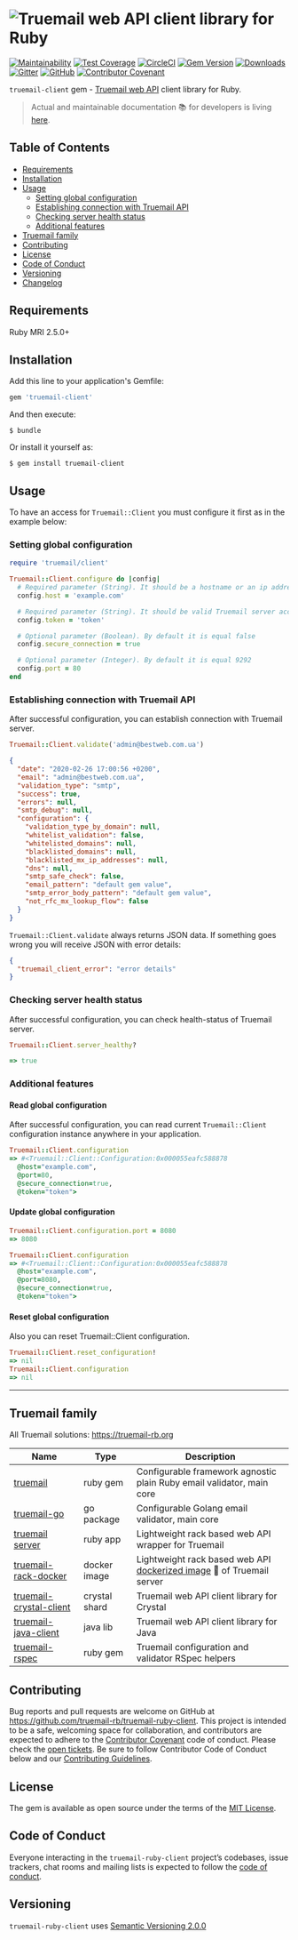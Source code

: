 # ![Truemail web API client library for Ruby](https://truemail-rb.org/assets/images/truemail_logo.png)

[![Maintainability](https://api.codeclimate.com/v1/badges/ccc7167f4f49d4a10146/maintainability)](https://codeclimate.com/github/truemail-rb/truemail-ruby-client/maintainability)
[![Test Coverage](https://api.codeclimate.com/v1/badges/ccc7167f4f49d4a10146/test_coverage)](https://codeclimate.com/github/truemail-rb/truemail-ruby-client/test_coverage)
[![CircleCI](https://circleci.com/gh/truemail-rb/truemail-ruby-client/tree/master.svg?style=svg)](https://circleci.com/gh/truemail-rb/truemail-ruby-client/tree/master)
[![Gem Version](https://badge.fury.io/rb/truemail-client.svg)](https://badge.fury.io/rb/truemail-client)
[![Downloads](https://img.shields.io/gem/dt/truemail-client.svg?colorA=004d99&colorB=0073e6)](https://rubygems.org/gems/truemail-client)
[![Gitter](https://badges.gitter.im/truemail-rb/community.svg)](https://gitter.im/truemail-rb/community?utm_source=badge&utm_medium=badge&utm_campaign=pr-badge)
[![GitHub](https://img.shields.io/github/license/truemail-rb/truemail-ruby-client)](LICENSE.txt)
[![Contributor Covenant](https://img.shields.io/badge/Contributor%20Covenant-v1.4%20adopted-ff69b4.svg)](CODE_OF_CONDUCT.md)

`truemail-client` gem - [Truemail web API](https://github.com/truemail-rb/truemail-rack) client library for Ruby.

> Actual and maintainable documentation :books: for developers is living [here](https://truemail-rb.org/truemail-ruby-client).

## Table of Contents

- [Requirements](#requirements)
- [Installation](#installation)
- [Usage](#usage)
  - [Setting global configuration](#setting-global-configuration)
  - [Establishing connection with Truemail API](#establishing-connection-with-truemail-api)
  - [Checking server health status](#checking-server-health-status)
  - [Additional features](#additional-features)
- [Truemail family](#truemail-family)
- [Contributing](#contributing)
- [License](#license)
- [Code of Conduct](#code-of-conduct)
- [Versioning](#versioning)
- [Changelog](CHANGELOG.md)

## Requirements

Ruby MRI 2.5.0+

## Installation

Add this line to your application's Gemfile:

```ruby
gem 'truemail-client'
```

And then execute:

    $ bundle

Or install it yourself as:

    $ gem install truemail-client

## Usage

To have an access for `Truemail::Client` you must configure it first as in the example below:

### Setting global configuration

```ruby
require 'truemail/client'

Truemail::Client.configure do |config|
  # Required parameter (String). It should be a hostname or an ip address where Truemail server runs
  config.host = 'example.com'

  # Required parameter (String). It should be valid Truemail server access token
  config.token = 'token'

  # Optional parameter (Boolean). By default it is equal false
  config.secure_connection = true

  # Optional parameter (Integer). By default it is equal 9292
  config.port = 80
end
```

### Establishing connection with Truemail API

After successful configuration, you can establish connection with Truemail server.

```ruby
Truemail::Client.validate('admin@bestweb.com.ua')
```

```json
{
  "date": "2020-02-26 17:00:56 +0200",
  "email": "admin@bestweb.com.ua",
  "validation_type": "smtp",
  "success": true,
  "errors": null,
  "smtp_debug": null,
  "configuration": {
    "validation_type_by_domain": null,
    "whitelist_validation": false,
    "whitelisted_domains": null,
    "blacklisted_domains": null,
    "blacklisted_mx_ip_addresses": null,
    "dns": null,
    "smtp_safe_check": false,
    "email_pattern": "default gem value",
    "smtp_error_body_pattern": "default gem value",
    "not_rfc_mx_lookup_flow": false
  }
}
```

`Truemail::Client.validate` always returns JSON data. If something goes wrong you will receive JSON with error details:

```json
{
  "truemail_client_error": "error details"
}
```

### Checking server health status

After successful configuration, you can check health-status of Truemail server.

```ruby
Truemail::Client.server_healthy?

=> true
```

### Additional features

#### Read global configuration

After successful configuration, you can read current `Truemail::Client` configuration instance anywhere in your application.

```ruby
Truemail::Client.configuration
=> #<Truemail::Client::Configuration:0x000055eafc588878
  @host="example.com",
  @port=80,
  @secure_connection=true,
  @token="token">
```

#### Update global configuration

```ruby
Truemail::Client.configuration.port = 8080
=> 8080

Truemail::Client.configuration
=> #<Truemail::Client::Configuration:0x000055eafc588878
  @host="example.com",
  @port=8080,
  @secure_connection=true,
  @token="token">
```

#### Reset global configuration

Also you can reset Truemail::Client configuration.

```ruby
Truemail::Client.reset_configuration!
=> nil
Truemail::Client.configuration
=> nil
```

---

## Truemail family

All Truemail solutions: https://truemail-rb.org

| Name | Type | Description |
| --- | --- | --- |
| [truemail](https://github.com/truemail-rb/truemail) | ruby gem | Configurable framework agnostic plain Ruby email validator, main core |
| [truemail-go](https://github.com/truemail-rb/truemail-go) | go package | Configurable Golang email validator, main core |
| [truemail server](https://github.com/truemail-rb/truemail-rack) | ruby app | Lightweight rack based web API wrapper for Truemail |
| [truemail-rack-docker](https://github.com/truemail-rb/truemail-rack-docker-image) | docker image | Lightweight rack based web API [dockerized image](https://hub.docker.com/r/truemail/truemail-rack) :whale: of Truemail server |
| [truemail-crystal-client](https://github.com/truemail-rb/truemail-crystal-client) | crystal shard | Truemail web API client library for Crystal |
| [truemail-java-client](https://github.com/truemail-rb/truemail-java-client) | java lib | Truemail web API client library for Java |
| [truemail-rspec](https://github.com/truemail-rb/truemail-rspec) | ruby gem | Truemail configuration and validator RSpec helpers |

## Contributing

Bug reports and pull requests are welcome on GitHub at https://github.com/truemail-rb/truemail-ruby-client. This project is intended to be a safe, welcoming space for collaboration, and contributors are expected to adhere to the [Contributor Covenant](http://contributor-covenant.org) code of conduct. Please check the [open tickets](https://github.com/truemail-rb/truemail-ruby-client/issues). Be sure to follow Contributor Code of Conduct below and our [Contributing Guidelines](CONTRIBUTING.md).

## License

The gem is available as open source under the terms of the [MIT License](https://opensource.org/licenses/MIT).

## Code of Conduct

Everyone interacting in the `truemail-ruby-client` project’s codebases, issue trackers, chat rooms and mailing lists is expected to follow the [code of conduct](CODE_OF_CONDUCT.md).

## Versioning

`truemail-ruby-client` uses [Semantic Versioning 2.0.0](https://semver.org)
